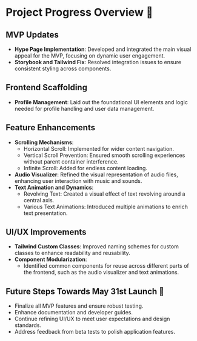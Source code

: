 # Project Progress Overview 🚀

## MVP Updates

- **Hype Page Implementation**: Developed and integrated the main visual appeal for the MVP, focusing on dynamic user engagement.
- **Storybook and Tailwind Fix**: Resolved integration issues to ensure consistent styling across components.

## Frontend Scaffolding

- **Profile Management**: Laid out the foundational UI elements and logic needed for profile handling and user data management.

## Feature Enhancements

- **Scrolling Mechanisms**:
  - Horizontal Scroll: Implemented for wider content navigation.
  - Vertical Scroll Prevention: Ensured smooth scrolling experiences without parent container interference.
  - Infinite Scroll: Added for endless content loading.
- **Audio Visualizer**: Refined the visual representation of audio files, enhancing user interaction with music and sounds.
- **Text Animation and Dynamics**:
  - Revolving Text: Created a visual effect of text revolving around a central axis.
  - Various Text Animations: Introduced multiple animations to enrich text presentation.

## UI/UX Improvements

- **Tailwind Custom Classes**: Improved naming schemes for custom classes to enhance readability and reusability.
- **Component Modularization**:
  - Identified common components for reuse across different parts of the frontend, such as the audio visualizer and text animations.

## Future Steps Towards May 31st Launch 🎯

- Finalize all MVP features and ensure robust testing.
- Enhance documentation and developer guides.
- Continue refining UI/UX to meet user expectations and design standards.
- Address feedback from beta tests to polish application features.
